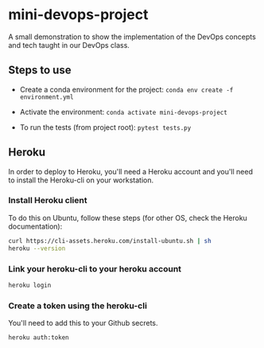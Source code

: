 # mini-devops-project

A small demonstration to show the implementation of the DevOps concepts and tech taught in our DevOps class.

## Steps to use

- Create a conda environment for the project:
  `conda env create -f environment.yml`

- Activate the environment:
  `conda activate mini-devops-project`

- To run the tests (from project root):
  `pytest tests.py`


## Heroku

In order to deploy to Heroku, you'll need a Heroku account and you'll need to install the Heroku-cli on your workstation. 

### Install Heroku client

To do this on Ubuntu, follow these steps (for other OS, check the Heroku documentation):

```bash
curl https://cli-assets.heroku.com/install-ubuntu.sh | sh
heroku --version
```

### Link your heroku-cli to your heroku account

```bash
heroku login
```

### Create a token using the heroku-cli

You'll need to add this to your Github secrets.

```bash
heroku auth:token
```
